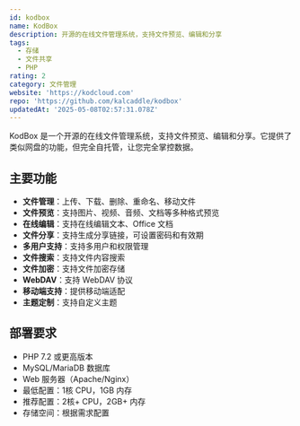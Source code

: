 ```yaml
---
id: kodbox
name: KodBox
description: 开源的在线文件管理系统，支持文件预览、编辑和分享
tags:
  - 存储
  - 文件共享
  - PHP
rating: 2
category: 文件管理
website: 'https://kodcloud.com'
repo: 'https://github.com/kalcaddle/kodbox'
updatedAt: '2025-05-08T02:57:31.078Z'
---
```


KodBox 是一个开源的在线文件管理系统，支持文件预览、编辑和分享。它提供了类似网盘的功能，但完全自托管，让您完全掌控数据。

## 主要功能

- **文件管理**：上传、下载、删除、重命名、移动文件
- **文件预览**：支持图片、视频、音频、文档等多种格式预览
- **在线编辑**：支持在线编辑文本、Office 文档
- **文件分享**：支持生成分享链接，可设置密码和有效期
- **多用户支持**：支持多用户和权限管理
- **文件搜索**：支持文件内容搜索
- **文件加密**：支持文件加密存储
- **WebDAV**：支持 WebDAV 协议
- **移动端支持**：提供移动端适配
- **主题定制**：支持自定义主题

## 部署要求

- PHP 7.2 或更高版本
- MySQL/MariaDB 数据库
- Web 服务器（Apache/Nginx）
- 最低配置：1核 CPU，1GB 内存
- 推荐配置：2核+ CPU，2GB+ 内存
- 存储空间：根据需求配置 
